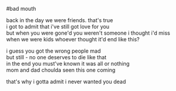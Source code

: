 #bad mouth

back in the day we were friends. that's true\
i got to admit that i've still got love for you\
but when you were gone'd you weren't someone i thought i'd miss\
when we were kids whoever thought it'd end like this?

i guess you got the wrong people mad\
but still - no one deserves to die like that\
in the end you must've known it was all or nothing\
mom and dad choulda seen this one coming

that's why i gotta admit i never wanted you dead
